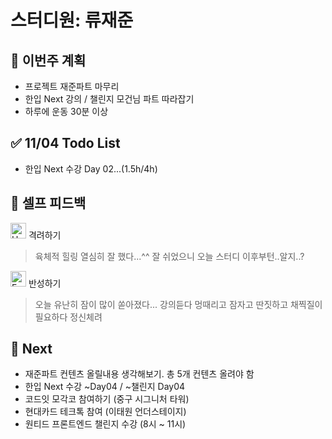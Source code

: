 # 스터디원: 류재준

## 🚀 이번주 계획

- 프로젝트 재준파트 마무리
- 한입 Next 강의 / 챌린지 모건님 파트 따라잡기
- 하루에 운동 30분 이상

## ✅ 11/04 Todo List

- 한입 Next 수강 Day 02...(1.5h/4h)

## 🎉 셀프 피드백

<img src="https://raw.githubusercontent.com/Tarikul-Islam-Anik/Animated-Fluent-Emojis/master/Emojis/Smilies/Hugging%20Face.png" alt="Hugging Face" width="25" height="25"> 격려하기</img>

> 육체적 힐링 열심히 잘 했다...^^ 잘 쉬었으니 오늘 스터디 이후부턴..알지..?

<img src="https://raw.githubusercontent.com/Tarikul-Islam-Anik/Animated-Fluent-Emojis/master/Emojis/Smilies/Face%20with%20Monocle.png" alt="Face with Monocle" width="25" height="25"> 반성하기</img>

> 오늘 유난히 잠이 많이 쏟아졌다... 강의듣다 멍때리고 잠자고 딴짓하고
> 채찍질이 필요하다 정신체려

## 🌱 Next

- 재준파트 컨텐츠 올릴내용 생각해보기. 총 5개 컨텐츠 올려야 함
- 한입 Next 수강 ~Day04 / ~챌린지 Day04
- 코드잇 모각코 참여하기 (중구 시그니처 타워)
- 현대카드 테크톡 참여 (이태원 언더스테이지)
- 원티드 프론트엔드 챌린지 수강 (8시 ~ 11시)
